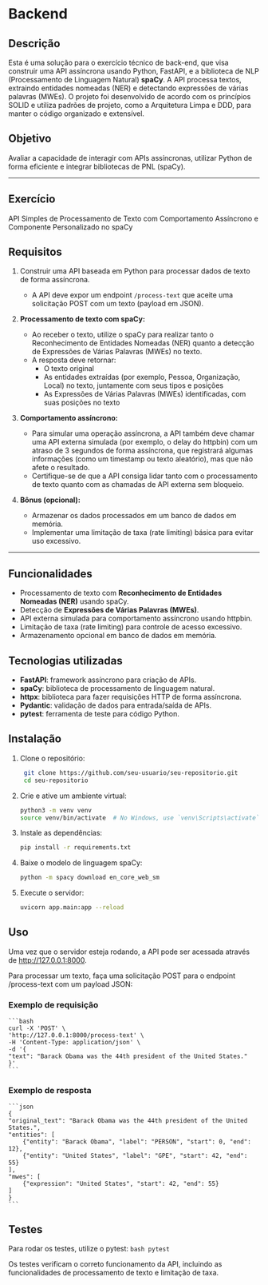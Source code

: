 # Backend

## Descrição

Esta é uma solução para o exercício técnico de back-end, que visa construir uma API assíncrona usando Python, FastAPI, e a biblioteca de NLP (Processamento de Linguagem Natural) **spaCy**. A API processa textos, extraindo entidades nomeadas (NER) e detectando expressões de várias palavras (MWEs). O projeto foi desenvolvido de acordo com os princípios SOLID e utiliza padrões de projeto, como a Arquitetura Limpa e DDD, para manter o código organizado e extensível.

## Objetivo 

Avaliar a capacidade de interagir com APIs assíncronas, utilizar Python de forma eficiente e integrar bibliotecas de PNL (spaCy).

---

## Exercício 

API Simples de Processamento de Texto com Comportamento Assíncrono e Componente Personalizado no spaCy

## Requisitos

1. Construir uma API baseada em Python para processar dados de texto de forma assíncrona.
    - A API deve expor um endpoint `/process-text` que aceite uma solicitação POST com um texto (payload em JSON).
    
2. **Processamento de texto com spaCy:**
    - Ao receber o texto, utilize o spaCy para realizar tanto o Reconhecimento de Entidades Nomeadas (NER) quanto a detecção de Expressões de Várias Palavras (MWEs) no texto.
    - A resposta deve retornar:
        - O texto original
        - As entidades extraídas (por exemplo, Pessoa, Organização, Local) no texto, juntamente com seus tipos e posições
        - As Expressões de Várias Palavras (MWEs) identificadas, com suas posições no texto
        
3. **Comportamento assíncrono:**
    - Para simular uma operação assíncrona, a API também deve chamar uma API externa simulada (por exemplo, o delay do httpbin) com um atraso de 3 segundos de forma assíncrona, que registrará algumas informações (como um timestamp ou texto aleatório), mas que não afete o resultado.
    - Certifique-se de que a API consiga lidar tanto com o processamento de texto quanto com as chamadas de API externa sem bloqueio.
    
4. **Bônus (opcional):**
    - Armazenar os dados processados em um banco de dados em memória.
    - Implementar uma limitação de taxa (rate limiting) básica para evitar uso excessivo.

---

## Funcionalidades

- Processamento de texto com **Reconhecimento de Entidades Nomeadas (NER)** usando spaCy.
- Detecção de **Expressões de Várias Palavras (MWEs)**.
- API externa simulada para comportamento assíncrono usando httpbin.
- Limitação de taxa (rate limiting) para controle de acesso excessivo.
- Armazenamento opcional em banco de dados em memória.

## Tecnologias utilizadas

- **FastAPI**: framework assíncrono para criação de APIs.
- **spaCy**: biblioteca de processamento de linguagem natural.
- **httpx**: biblioteca para fazer requisições HTTP de forma assíncrona.
- **Pydantic**: validação de dados para entrada/saída de APIs.
- **pytest**: ferramenta de teste para código Python.

## Instalação

1. Clone o repositório:
   ```bash
    git clone https://github.com/seu-usuario/seu-repositorio.git
    cd seu-repositorio
    ```

2. Crie e ative um ambiente virtual:
    ```bash
    python3 -m venv venv
    source venv/bin/activate  # No Windows, use `venv\Scripts\activate`
    ```

3. Instale as dependências:
    ```bash
    pip install -r requirements.txt
    ```

4. Baixe o modelo de linguagem spaCy:
    ```bash
    python -m spacy download en_core_web_sm
    ```

5. Execute o servidor:
    ```bash
    uvicorn app.main:app --reload
    ```

## Uso

Uma vez que o servidor esteja rodando, a API pode ser acessada através de http://127.0.0.1:8000.

Para processar um texto, faça uma solicitação POST para o endpoint /process-text com um payload JSON:

### Exemplo de requisição
    ```bash
    curl -X 'POST' \
    'http://127.0.0.1:8000/process-text' \
    -H 'Content-Type: application/json' \
    -d '{
    "text": "Barack Obama was the 44th president of the United States."
    }'
    ```
    
### Exemplo de resposta
    ```json
    {
    "original_text": "Barack Obama was the 44th president of the United States.",
    "entities": [
        {"entity": "Barack Obama", "label": "PERSON", "start": 0, "end": 12},
        {"entity": "United States", "label": "GPE", "start": 42, "end": 55}
    ],
    "mwes": [
        {"expression": "United States", "start": 42, "end": 55}
    ]
    }
    ```

## Testes

Para rodar os testes, utilize o pytest:
    ```bash
    pytest
    ```

Os testes verificam o correto funcionamento da API, incluindo as funcionalidades de processamento de texto e limitação de taxa.
